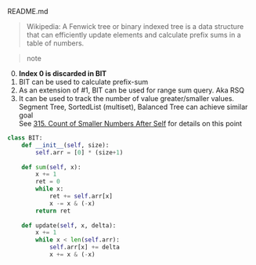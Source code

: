 README.md
> Wikipedia: A Fenwick tree or binary indexed tree is a data structure that can efficiently update elements and calculate prefix sums in a table of numbers.  

> note  
0. **Index 0 is discarded in BIT**  
1. BIT can be used to calculate prefix-sum  
2. As an extension of #1, BIT can be used for range sum query. Aka RSQ  
3. It can be used to track the number of value greater/smaller values.  
    Segment Tree, SortedList (multiset), Balanced Tree can achieve similar goal  
    See [315. Count of Smaller Numbers After Self]() for details on this point  

```python  
class BIT:  
    def __init__(self, size):  
        self.arr = [0] * (size+1)  
          
    def sum(self, x):  
        x += 1  
        ret = 0  
        while x:  
            ret += self.arr[x]  
            x -= x & (-x)  
        return ret  
      
    def update(self, x, delta):  
        x += 1  
        while x < len(self.arr):  
            self.arr[x] += delta  
            x += x & (-x)  
```

